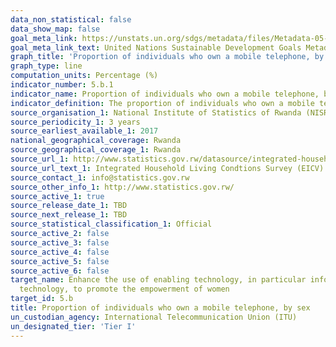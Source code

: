 ```yaml
---
data_non_statistical: false
data_show_map: false
goal_meta_link: https://unstats.un.org/sdgs/metadata/files/Metadata-05-0B-01.pdf
goal_meta_link_text: United Nations Sustainable Development Goals Metadata (PDF 211 KB)
graph_title: 'Proportion of individuals who own a mobile telephone, by sex'
graph_type: line
computation_units: Percentage (%)
indicator_number: 5.b.1
indicator_name: Proportion of individuals who own a mobile telephone, by sex
indicator_definition: The proportion of individuals who own a mobile telephone, by sex is defined as the ‘proportion of individuals who own a mobile telephone, by sex’ 
source_organisation_1: National Institute of Statistics of Rwanda (NISR)
source_periodicity_1: 3 years
source_earliest_available_1: 2017
national_geographical_coverage: Rwanda
source_geographical_coverage_1: Rwanda
source_url_1: http://www.statistics.gov.rw/datasource/integrated-household-living-conditions-survey-eicv
source_url_text_1: Integrated Household Living Condtions Survey (EICV)
source_contact_1: info@statistics.gov.rw
source_other_info_1: http://www.statistics.gov.rw/
source_active_1: true
source_release_date_1: TBD
source_next_release_1: TBD
source_statistical_classification_1: Official
source_active_2: false
source_active_3: false
source_active_4: false
source_active_5: false
source_active_6: false
target_name: Enhance the use of enabling technology, in particular information and communications
  technology, to promote the empowerment of women
target_id: 5.b
title: Proportion of individuals who own a mobile telephone, by sex
un_custodian_agency: International Telecommunication Union (ITU)
un_designated_tier: 'Tier I'
---
```

